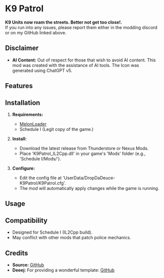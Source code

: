 # K9 Patrol

**K9 Units now roam the streets. Better not get too close!.**  
If you run into any issues, please report them either in the modding discord or on my GitHub linked above.

## Disclaimer
- **AI Content:** Out of respect for those that wish to avoid AI content. This mod was created with the assistance of AI tools. The Icon was generated using ChatGPT v5.

## Features



## Installation

1. **Requirements:**  
   - [MelonLoader](https://github.com/LavaGang/MelonLoader/releases)  
   - Schedule I (Legit copy of the game.)

2. **Install:**  
   - Download the latest release from Thunderstore or Nexus Mods.  
   - Place 'K9Patrol_IL2Cpp.dll' in your game's 'Mods' folder (e.g., 'Schedule I/Mods/').

3. **Configure:**  
   - Edit the config file at 'UserData/DropDaDeuce-K9Patrol/K9Patrol.cfg'.  
   - The mod will automatically apply changes while the game is running.

## Usage

## Compatibility

- Designed for Schedule I (IL2Cpp build).  
- May conflict with other mods that patch police mechanics.

## Credits
- **Source:** [GitHub](https://github.com/DropDaDeuce/K9-Patrol)  
- **Deeej:** For providing a wonderful template: [GitHub](https://github.com/weedeej/S1MONO_IL2CPP_Template)